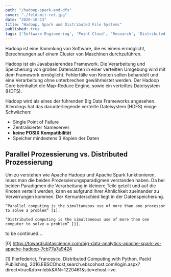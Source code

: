 ```yaml
---
path: "/hadoop-spark-and-dfs"
cover: "./feld-mit-rot.jpg"
date: "2020-10-13"
title: "Hadoop, Spark und Distributed File Systems"
published: true
tags: ['Software Engineering', 'Point Cloud', 'Research', 'Distributed Filesystem']
---
```


Hadoop ist eine Sammlung von Software, die es einem ermöglicht, Berechnungen auf einem Cluster von Maschinen durchzuführen.

Hadoop ist ein Javabasierendes Framework. Die Verarbeitung und Speicherung von großen Datensätzen in einer verteilten Umgebung wird mit dem Framework ermöglicht. Fehlerfälle von Knoten sollen behandelt und eine Verarbeitung ohne unterbrechen gewährleistet werden. Der Hadoop Core beinhaltet die Map-Reduce Engine, sowie ein verteiltes Dateisystem (HDFS).

Hadoop wird als eines der führenden Big Data Frameworks angesehen. Allerdings hat das darunterliegende verteilte Dateisystem (HDFS) einige Schwächen:
* Single Point of Failure
* Zentralisierter Nameserver
* **keine POSIX Kompatibilität**
* Speicher mindestens 3 Kopien der Daten

## Parallel Prozessierung vs. Distributed Prozessierung
Um zu verstehen wie Apache Hadoop und Apache Spark funktionieren, muss man die beiden Prozessierungsparadigmen verstanden haben. Da bei beiden Paradigmen die Verarbeitung in kleinere Teile geteilt und auf die Knoten verteilt werden, kann es aufgrund ihrer Ähnlichkeit zueinander zu Verwirrungen kommen. Der Kernunterschied liegt in der Datenspeicherung.

    “Parallel computing is the simultaneous use of more than one processor to solve a problem” [1].

    “Distributed computing is the simultaneous use of more than one computer to solve a problem” [1].


to be continued...

[0] https://towardsdatascience.com/big-data-analytics-apache-spark-vs-apache-hadoop-7cb77a7a9424

[1] Pierfederici, Francesco. ​Distributed Computing with Python.​ Packt Publishing, 2016. ​EBSCOhost,​search.ebscohost.com/login.aspx?direct=true&db=nlebk&AN=1220461&site=ehost-live.
